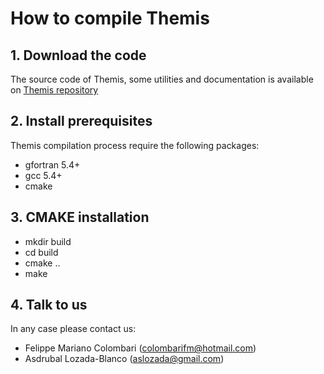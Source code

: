 # How to compile Themis 

##  1. Download the code

The source code of Themis, some utilities and documentation is available on 
[Themis repository](https://github.com/colombarifm/themis)

## 2. Install prerequisites

Themis compilation process require the following packages:
  * gfortran 5.4+ 
  * gcc 5.4+ 
  * cmake

## 3. CMAKE installation

  * mkdir build
  * cd build
  * cmake ..
  * make

## 4. Talk to us
In any case please contact us:

  * Felippe Mariano Colombari (colombarifm@hotmail.com)
  * Asdrubal Lozada-Blanco (aslozada@gmail.com)
